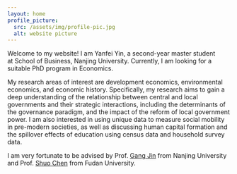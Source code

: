 ```yaml
---
layout: home
profile_picture:
  src: /assets/img/profile-pic.jpg
  alt: website picture
---
```


<p>
  Welcome to my website! I am Yanfei Yin, a second-year master student at School of Business, Nanjing University. Currently, I am looking for a suitable PhD program in Economics. 
<p>

<p>  
  My research areas of interest are development economics, environmental economics, and economic history. Specifically, my research aims to gain a deep understanding of the relationship between central and local governments and their strategic interactions, including the determinants of the governance paradigm, and the impact of the reform of local government power. I am also interested in using unique data to measure social mobility in pre-modern societies, as well as discussing human capital formation and the spillover effects of education using census data and household survey data.
<p>

<p>
  I am very fortunate to be advised by Prof. <a href="http://nubs.nju.edu.cn/jg1/list.htm">Gang Jin</a> from Nanjing University and Prof. <a href="https://www.frankchenshuo.com/">Shuo Chen</a> from Fudan University.
</p>

